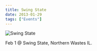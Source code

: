 ```yaml
---
title: Swing State
date: 2013-01-29
tags: ["Events"]
---
```


![Swing State](/images/2013-02-01.jpg)

Feb 1 @ Swing State, Northern Wastes IL.
